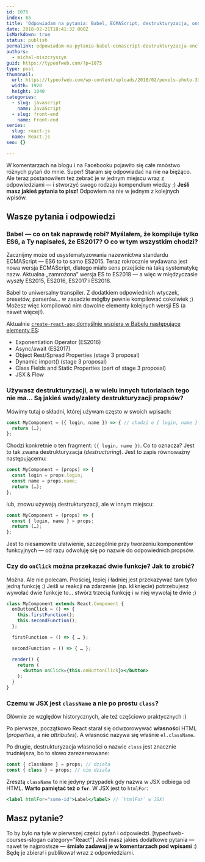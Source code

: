 ```yaml
---
id: 1075
index: 65
title: 'Odpowiadam na pytania: Babel, ECMAScript, destrukturyzacja, onClick, className'
date: 2018-02-21T18:41:32.000Z
isMarkdown: true
status: publish
permalink: odpowiadam-na-pytania-babel-ecmascript-destrukturyzacja-onclick-classname
authors:
  - michal-miszczyszyn
guid: https://typeofweb.com/?p=1075
type: post
thumbnail:
  url: https://typeofweb.com/wp-content/uploads/2018/02/pexels-photo-332835.jpeg
  width: 1920
  height: 1040
categories:
  - slug: javascript
    name: JavaScript
  - slug: front-end
    name: Front-end
series:
  slug: react-js
  name: React.js
seo: {}

---
```

W komentarzach na blogu i na Facebooku pojawiło się całe mnóstwo różnych pytań do mnie. Super! Staram się odpowiadać na nie na biężąco. Ale teraz postanowiłem też zebrać je w jednym miejscu wraz z odpowiedziami — i stworzyć swego rodzaju kompendium wiedzy ;) **Jeśli masz jakieś pytania to pisz!** Odpowiem na nie w jednym z kolejnych wpisów.
<!--more-->

## Wasze pytania i odpowiedzi

### Babel — co on tak naprawdę robi? Myślałem, że kompiluje tylko ES6, a Ty napisałeś, że ES2017? O co w tym wszystkim chodzi?

Zacznijmy może od usystematyzowania nazewnictwa standardu ECMAScript — ES6 to to samo ES2015. Teraz rokrocznie wydawana jest nowa wersja ECMAScript, dlatego miało sens przejście na taką systematykę nazw. Aktualna „zamrożona” wersja ES to ES2018 — a więc w międzyczasie wyszły ES2015, ES2016, ES2017 i ES2018.

Babel to uniwersalny transpiler. Z dodatkiem odpowiednich wtyczek, presetów, parserów… w zasadzie mógłby pewnie kompilować cokolwiek ;) Możesz więc kompilować nim dowolne elementy kolejnych wersji ES (a nawet więcej!).

Aktualnie [`create-react-app` domyślnie wspiera w Babelu następujące elementy ES](https://github.com/facebook/create-react-app/blob/master/packages/react-scripts/template/README.md#supported-language-features-and-polyfills):

* Exponentiation Operator (ES2016)
* Async/await (ES2017)
* Object Rest/Spread Properties (stage 3 proposal)
* Dynamic import() (stage 3 proposal)
* Class Fields and Static Properties (part of stage 3 proposal)
* JSX & Flow

### Używasz destrukturyzacji, a w wielu innych tutorialach tego nie ma… Są jakieś wady/zalety destrukturyzacji propsów?

Mówimy tutaj o składni, której używam często w swoich wpisach:

```jsx
const MyComponent = ({ login, name }) => { // chodzi o { login, name }
  return (…);
};
```

Chodzi konkretnie o ten fragment: `({ login, name })`. Co to oznacza? Jest to tak zwana destrukturyzacja (_destructuring_). Jest to zapis równoważny następującemu:

```jsx
const MyComponent = (props) => {
  const login = props.login;
  const name = props.name;
  return (…);
};
```

lub, znowu używają destrukturyzacji, ale w innym miejscu:

```jsx
const MyComponent = (props) => {
  const { login, name } = props;
  return (…);
};
```

Jest to niesamowite ułatwienie, szczególnie przy tworzeniu komponentów funkcyjnych — od razu odwołuję się po nazwie do odpowiednich propsów.

### Czy do `onClick` można przekazać dwie funkcje? Jak to zrobić?

Można. Ale nie polecam. Prościej, lepiej i ładniej jest przekazywać tam tylko jedną funkcję :) Jeśli w reakcji na zdarzenie (np. kliknięcie) potrzebujesz wywołać dwie funkcje to… stwórz trzecią funkcję i w niej wywołaj te dwie ;)

```jsx
class MyComponent extends React.Component {
  onButtonClick = () => {
    this.firstFunction();
    this.secondFunction();
  };

  firstFunction = () => { … };

  secondFunction = () => { … };

  render() {
    return (
      <button onClick={this.onButtonClick}></button>
    );
  }
}
```

### Czemu w JSX jest `className` a nie po prostu `class`?

Głównie ze względów historycznych, ale też częściowo praktycznych :)

Po pierwsze, początkowo React starał się odwzorowywać **własności** HTML (*properties*, a nie *attributes*). A własność nazywa się właśnie `el.className`.

Po drugie, destrukturyzacja własności o nazwie `class` jest znacznie trudniejsza, bo to słowo zarezerwowane:

```jsx
const { className } = props; // działa
const { class } = props; // nie działa
```

Zresztą `className` to nie jedyny przypadek gdy nazwa w JSX odbiega od HTML. **Warto pamiętać też o `for`**. W JSX jest to `htmlFor`:

```jsx
<label htmlFor="some-id">Label</label> // `htmlFor` w JSX!
```

## Masz pytanie?
To by było na tyle w pierwszej części pytań i odpowiedzi. [typeofweb-courses-slogan category="React"] Jeśli masz jakieś dodatkowe pytania — nawet te najprostsze — **śmiało zadawaj je w komentarzach pod wpisami** :) Będę je zbierał i publikował wraz z odpowiedziami.
